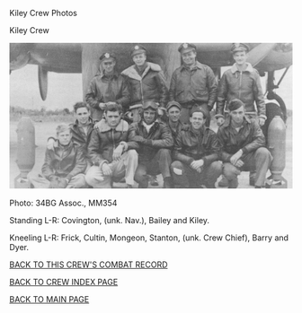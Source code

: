 
Kiley Crew Photos






 




Kiley Crew  
  

![](Kiley.jpg)  

Photo: 34BG Assoc., MM354  

Standing L-R: Covington, (unk. Nav.), Bailey and Kiley.  

Kneeling L-R: Frick, Cultin, Mongeon, Stanton, (unk. Crew Chief), Barry and Dyer.  
  

[BACK TO THIS CREW'S COMBAT RECORD](crews/Kiley.md)  

[BACK TO CREW INDEX PAGE](000crews.md)  

[BACK TO MAIN PAGE](index.html)


